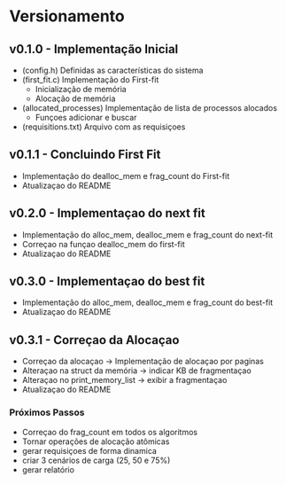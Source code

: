# Versionamento

## v0.1.0 - Implementação Inicial
- (config.h) Definidas as características do sistema
- (first_fit.c) Implementação do First-fit
    - Inicialização de memória
    - Alocação de memória
- (allocated_processes) Implementação de lista de processos alocados
    - Funçoes adicionar e buscar
- (requisitions.txt) Arquivo com as requisiçoes

## v0.1.1 - Concluindo First Fit
- Implementação do dealloc_mem e frag_count do First-fit
- Atualizaçao do README

## v0.2.0 - Implementaçao do next fit
- Implementação do alloc_mem, dealloc_mem e frag_count do next-fit
- Correçao na funçao dealloc_mem do first-fit
- Atualizaçao do README

## v0.3.0 - Implementaçao do best fit
- Implementação do alloc_mem, dealloc_mem e frag_count do best-fit
- Atualizaçao do README

## v0.3.1 - Correçao da Alocaçao
- Correçao da alocaçao -> Implementação de alocaçao por paginas
- Alteraçao na struct da memória -> indicar KB de fragmentaçao
- Alteraçao no print_memory_list -> exibir a fragmentaçao
- Atualizaçao do README

### Próximos Passos
- Correçao do frag_count em todos os algoritmos
- Tornar operações de alocação atômicas
- gerar requisiçoes de forma dinamica
- criar 3 cenários de carga (25, 50 e 75%)
- gerar relatório